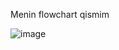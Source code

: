 Menin flowchart qismim



![image](https://github.com/user-attachments/assets/48147276-e909-46f5-8344-5cf96ad8bbb6)
